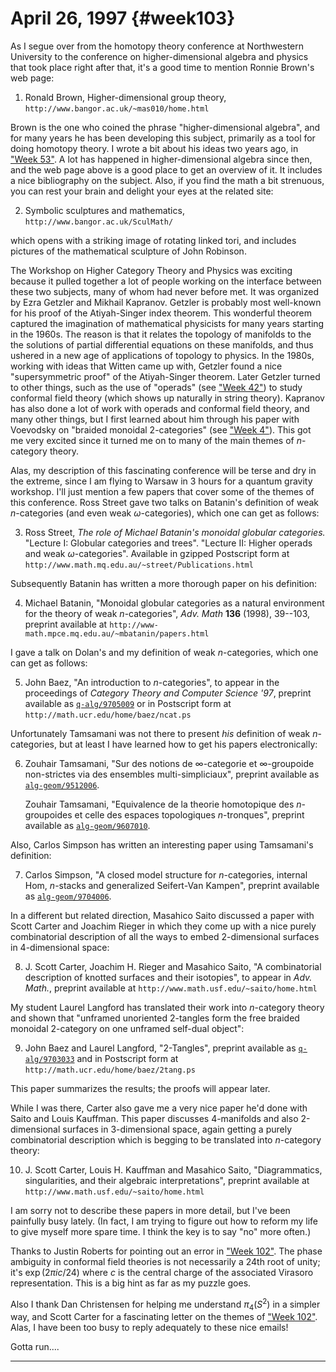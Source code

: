# April 26, 1997 {#week103}

As I segue over from the homotopy theory conference at Northwestern
University to the conference on higher-dimensional algebra and physics
that took place right after that, it's a good time to mention Ronnie
Brown's web page:

1) Ronald Brown, Higher-dimensional group theory, `http://www.bangor.ac.uk/~mas010/home.html`

Brown is the one who coined the phrase "higher-dimensional algebra",
and for many years he has been developing this subject, primarily as a
tool for doing homotopy theory. I wrote a bit about his ideas two years
ago, in ["Week 53"](#week53). A lot has happened in
higher-dimensional algebra since then, and the web page above is a good
place to get an overview of it. It includes a nice bibliography on the
subject. Also, if you find the math a bit strenuous, you can rest your
brain and delight your eyes at the related site:

2) Symbolic sculptures and mathematics, `http://www.bangor.ac.uk/SculMath/`

which opens with a striking image of rotating linked tori, and includes
pictures of the mathematical sculpture of John Robinson.

The Workshop on Higher Category Theory and Physics was exciting because
it pulled together a lot of people working on the interface between
these two subjects, many of whom had never before met. It was organized
by Ezra Getzler and Mikhail Kapranov. Getzler is probably most
well-known for his proof of the Atiyah-Singer index theorem. This
wonderful theorem captured the imagination of mathematical physicists
for many years starting in the 1960s. The reason is that it relates the
topology of manifolds to the the solutions of partial differential
equations on these manifolds, and thus ushered in a new age of
applications of topology to physics. In the 1980s, working with ideas
that Witten came up with, Getzler found a nice "supersymmetric proof"
of the Atiyah-Singer theorem. Later Getzler turned to other things, such
as the use of "operads" (see ["Week 42"](#week42)) to study
conformal field theory (which shows up naturally in string theory).
Kapranov has also done a lot of work with operads and conformal field
theory, and many other things, but I first learned about him through his
paper with Voevodsky on "braided monoidal 2-categories" (see
["Week 4"](#week4)). This got me very excited since it turned me on
to many of the main themes of $n$-category theory.

Alas, my description of this fascinating conference will be terse and
dry in the extreme, since I am flying to Warsaw in 3 hours for a quantum
gravity workshop. I'll just mention a few papers that cover some of the
themes of this conference. Ross Street gave two talks on Batanin's
definition of weak $n$-categories (and even weak $\omega$-categories), which one
can get as follows:

3) Ross Street, _The role of Michael Batanin's monoidal globular categories._ "Lecture I: Globular categories and trees". "Lecture II: Higher operads and weak $\omega$-categories". Available in gzipped Postscript form at `http://www.math.mq.edu.au/~street/Publications.html`

Subsequently Batanin has written a more thorough paper on his
definition:

4) Michael Batanin, "Monoidal globular categories as a natural environment for the theory of weak $n$-categories", _Adv. Math_ **136** (1998), 39--103, preprint available at `http://www-math.mpce.mq.edu.au/~mbatanin/papers.html`

I gave a talk on Dolan's and my definition of weak $n$-categories, which
one can get as follows:

5) John Baez, "An introduction to $n$-categories", to appear in the proceedings of _Category Theory and Computer Science '97_, preprint available as [`q-alg/9705009`](https://arxiv.org/abs/q-alg/9705009) or in Postscript form at `http://math.ucr.edu/home/baez/ncat.ps`

Unfortunately Tamsamani was not there to present *his* definition of
weak $n$-categories, but at least I have learned how to get his papers
electronically:

6) Zouhair Tamsamani, "Sur des notions de $\infty$-categorie et $\infty$-groupoide non-strictes via des ensembles multi-simpliciaux", preprint available as [`alg-geom/9512006`](https://arxiv.org/abs/alg-geom/9512006).

    Zouhair Tamsamani, "Equivalence de la theorie homotopique des $n$-groupoides et celle des espaces topologiques $n$-tronques", preprint available as [`alg-geom/9607010`](https://arxiv.org/abs/alg-geom/9607010).

Also, Carlos Simpson has written an interesting paper using Tamsamani's
definition:

7) Carlos Simpson, "A closed model structure for $n$-categories, internal Hom, $n$-stacks and generalized Seifert-Van Kampen", preprint available as [`alg-geom/9704006`](https://arxiv.org/abs/alg-geom/9704006).

In a different but related direction, Masahico Saito discussed a paper
with Scott Carter and Joachim Rieger in which they come up with a nice
purely combinatorial description of all the ways to embed $2$-dimensional
surfaces in $4$-dimensional space:

8) J. Scott Carter, Joachim H. Rieger and Masahico Saito, "A
combinatorial description of knotted surfaces and their isotopies", to
appear in _Adv. Math._, preprint available at `http://www.math.usf.edu/~saito/home.html`

My student Laurel Langford has translated their work into $n$-category
theory and shown that "unframed unoriented 2-tangles form the free
braided monoidal 2-category on one unframed self-dual object":

9) John Baez and Laurel Langford, "2-Tangles", preprint available as [`q-alg/9703033`](https://arxiv.org/abs/q-alg/9703033) and in Postscript form at `http://math.ucr.edu/home/baez/2tang.ps`

This paper summarizes the results; the proofs will appear later.

While I was there, Carter also gave me a very nice paper he'd done with
Saito and Louis Kauffman. This paper discusses 4-manifolds and also
2-dimensional surfaces in $3$-dimensional space, again getting a purely
combinatorial description which is begging to be translated into
$n$-category theory:

10) J. Scott Carter, Louis H. Kauffman and Masahico Saito, "Diagrammatics, singularities, and their algebraic interpretations", preprint available at `http://www.math.usf.edu/~saito/home.html`

I am sorry not to describe these papers in more detail, but I've been
painfully busy lately. (In fact, I am trying to figure out how to reform
my life to give myself more spare time. I think the key is to say "no"
more often.)

Thanks to Justin Roberts for pointing out an error in
["Week 102"](#week102). The phase ambiguity in conformal field
theories is not necessarily a 24th root of unity; it's $\exp(2\pi ic/24)$ where $c$ is the central charge of the associated Virasoro
representation. This is a big hint as far as my puzzle goes.

Also I thank Dan Christensen for helping me understand $\pi_4(S^2)$ in a
simpler way, and Scott Carter for a fascinating letter on the themes of
["Week 102"](#week102). Alas, I have been too busy to reply
adequately to these nice emails!

Gotta run....

------------------------------------------------------------------------
